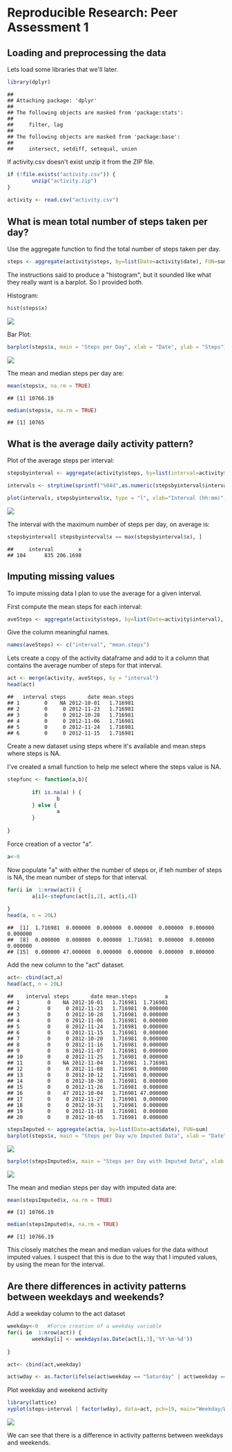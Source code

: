 # Reproducible Research: Peer Assessment 1


## Loading and preprocessing the data
Lets load some libraries that we'll later.


```r
library(dplyr)
```

```
## 
## Attaching package: 'dplyr'
## 
## The following objects are masked from 'package:stats':
## 
##     filter, lag
## 
## The following objects are masked from 'package:base':
## 
##     intersect, setdiff, setequal, union
```

If activity.csv doesn't exist unzip it from the ZIP file.  


```r
if (!file.exists("activity.csv")) {
        unzip("activity.zip")
}
 
activity <- read.csv("activity.csv")
```

## What is mean total number of steps taken per day?

Use the aggregate function to find the total number of steps taken per day.  


```r
steps <- aggregate(activity$steps, by=list(Date=activity$date), FUN=sum)
```

The instructions said to produce a "histogram", but it sounded like what they really want is a barplot.  So I provided both.  

Histogram:

```r
hist(steps$x)
```

![](PA1_template_files/figure-html/unnamed-chunk-4-1.png) 

Bar Plot:

```r
barplot(steps$x, main = "Steps per Day", xlab = "Date", ylab = "Steps")
```

![](PA1_template_files/figure-html/unnamed-chunk-5-1.png) 

The mean and median steps per day are:  


```r
mean(steps$x, na.rm = TRUE)
```

```
## [1] 10766.19
```

```r
median(steps$x, na.rm = TRUE)
```

```
## [1] 10765
```


## What is the average daily activity pattern?

Plot of the average steps per interval:


```r
stepsbyinterval <- aggregate(activity$steps, by=list(interval=activity$interval), FUN=mean, na.rm = TRUE)

intervals <- strptime(sprintf("%04d",as.numeric(stepsbyinterval$interval)), format = "%H%M")

plot(intervals, stepsbyinterval$x, type = "l", xlab="Interval (hh:mm)", ylab="Steps per Interval")
```

![](PA1_template_files/figure-html/unnamed-chunk-7-1.png) 

The interval with the maximum number of steps per day, on average is:


```r
stepsbyinterval[ stepsbyinterval$x == max(stepsbyinterval$x), ]
```

```
##     interval        x
## 104      835 206.1698
```


## Imputing missing values

To impute missing data I plan to use the average for a given interval.  

First compute the mean steps for each interval:


```r
aveSteps <- aggregate(activity$steps, by=list(Date=activity$interval), FUN=mean, na.rm=TRUE)
```

Give the column meaningful names.


```r
names(aveSteps) <- c("interval", "mean.steps")
```

Lets create a copy of the activity dataframe and add to it a column that contains the 
average number of steps for that interval.


```r
act <- merge(activity, aveSteps, by = "interval")
head(act)
```

```
##   interval steps       date mean.steps
## 1        0    NA 2012-10-01   1.716981
## 2        0     0 2012-11-23   1.716981
## 3        0     0 2012-10-28   1.716981
## 4        0     0 2012-11-06   1.716981
## 5        0     0 2012-11-24   1.716981
## 6        0     0 2012-11-15   1.716981
```

Create a new dataset using steps where it's available and mean.steps where steps is NA.

I've created a small function to help me select where the steps value is NA.


```r
stepfunc <- function(a,b){
        
        if( is.na(a) ) {
                b
        } else {
                a
        }
        
} 
```

Force creation of a vector "a".

```r
a<-0
```

Now populate "a" with either the number of steps or, if teh number of steps is NA, the mean number of steps for that interval.

```r
for(i in  1:nrow(act)) {
        a[i]<-stepfunc(act[i,2], act[i,4])
        
}
head(a, n = 20L)
```

```
##  [1]  1.716981  0.000000  0.000000  0.000000  0.000000  0.000000  0.000000
##  [8]  0.000000  0.000000  0.000000  1.716981  0.000000  0.000000  0.000000
## [15]  0.000000 47.000000  0.000000  0.000000  0.000000  0.000000
```

Add the new column to the "act" dataset.

```r
act<- cbind(act,a)
head(act, n = 20L)
```

```
##    interval steps       date mean.steps         a
## 1         0    NA 2012-10-01   1.716981  1.716981
## 2         0     0 2012-11-23   1.716981  0.000000
## 3         0     0 2012-10-28   1.716981  0.000000
## 4         0     0 2012-11-06   1.716981  0.000000
## 5         0     0 2012-11-24   1.716981  0.000000
## 6         0     0 2012-11-15   1.716981  0.000000
## 7         0     0 2012-10-20   1.716981  0.000000
## 8         0     0 2012-11-16   1.716981  0.000000
## 9         0     0 2012-11-07   1.716981  0.000000
## 10        0     0 2012-11-25   1.716981  0.000000
## 11        0    NA 2012-11-04   1.716981  1.716981
## 12        0     0 2012-11-08   1.716981  0.000000
## 13        0     0 2012-10-12   1.716981  0.000000
## 14        0     0 2012-10-30   1.716981  0.000000
## 15        0     0 2012-11-26   1.716981  0.000000
## 16        0    47 2012-10-04   1.716981 47.000000
## 17        0     0 2012-11-27   1.716981  0.000000
## 18        0     0 2012-10-31   1.716981  0.000000
## 19        0     0 2012-11-18   1.716981  0.000000
## 20        0     0 2012-10-05   1.716981  0.000000
```



```r
stepsImputed <- aggregate(act$a, by=list(Date=act$date), FUN=sum)
barplot(steps$x, main = "Steps per Day w/o Imputed Data", xlab = "Date", ylab = "Steps")
```

![](PA1_template_files/figure-html/unnamed-chunk-16-1.png) 

```r
barplot(stepsImputed$x, main = "Steps per Day with Imputed Data", xlab = "Date", ylab = "Steps")
```

![](PA1_template_files/figure-html/unnamed-chunk-16-2.png) 

The mean and median steps per day with imputed data are:  


```r
mean(stepsImputed$x, na.rm = TRUE)
```

```
## [1] 10766.19
```

```r
median(stepsImputed$x, na.rm = TRUE)
```

```
## [1] 10766.19
```

This closely matches the mean and median values for the data without imputed values.  I suspect that this is due to the way that I imputed values, by using the mean for the interval.


## Are there differences in activity patterns between weekdays and weekends?

Add a weekday column to the act dataset


```r
weekday<-0   #Force creation of a weekday variable 
for(i in  1:nrow(act)) {
        weekday[i] <- weekdays(as.Date(act[i,3],'%Y-%m-%d'))
        
}

act<- cbind(act,weekday)

act$wday <- as.factor(ifelse(act$weekday == "Saturday" | act$weekday == "Sunday","weekend", "weekday"))
```

Plot weekday and weekend activity


```r
library(lattice)
xyplot(steps~interval | factor(wday), data=act, pch=19, main="Weekday/Weekend Activity", xlab="Interval",  ylab="Number of Steps",layout=c(1,2),type="l")
```

![](PA1_template_files/figure-html/unnamed-chunk-19-1.png) 

We can see that there is a difference in activity patterns between weekdays and weekends.





